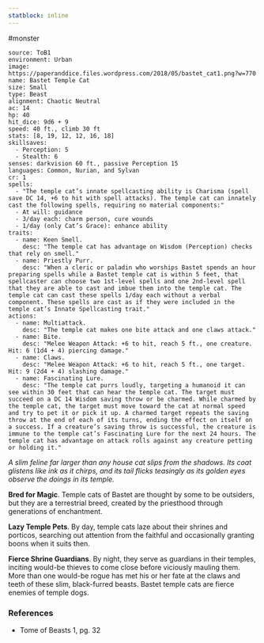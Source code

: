 ```yaml
---
statblock: inline
---
```

 #monster 

```statblock
source: ToB1
environment: Urban
image: https://paperanddice.files.wordpress.com/2018/05/bastet_cat1.png?w=770
name: Bastet Temple Cat
size: Small
type: Beast
alignment: Chaotic Neutral
ac: 14
hp: 40
hit_dice: 9d6 + 9
speed: 40 ft., climb 30 ft
stats: [8, 19, 12, 12, 16, 18]
skillsaves:
  - Perception: 5
  - Stealth: 6
senses: darkvision 60 ft., passive Perception 15
languages: Common, Nurian, and Sylvan
cr: 1
spells:
  - "The temple cat’s innate spellcasting ability is Charisma (spell save DC 14, +6 to hit with spell attacks). The temple cat can innately cast the following spells, requiring no material components:"
  - At will: guidance
  - 3/day each: charm person, cure wounds
  - 1/day (only Cat’s Grace): enhance ability
traits:
  - name: Keen Smell.
    desc: "The temple cat has advantage on Wisdom (Perception) checks that rely on smell."
  - name: Priestly Purr.
    desc: "When a cleric or paladin who worships Bastet spends an hour preparing spells while a Bastet temple cat is within 5 feet, that spellcaster can choose two 1st-level spells and one 2nd-level spell that they are able to cast and imbue them into the temple cat. The temple cat can cast these spells 1/day each without a verbal component. These spells are cast as if they were included in the temple cat’s Innate Spellcasting trait."
actions:
  - name: Multiattack.
    desc: "The temple cat makes one bite attack and one claws attack."
  - name: Bite.
    desc: "Melee Weapon Attack: +6 to hit, reach 5 ft., one creature. Hit: 6 (1d4 + 4) piercing damage."
  - name: Claws.
    desc: "Melee Weapon Attack: +6 to hit, reach 5 ft., one target. Hit: 9 (2d4 + 4) slashing damage."
  - name: Fascinating Lure.
    desc: "The temple cat purrs loudly, targeting a humanoid it can see within 30 feet that can hear the temple cat. The target must succeed on a DC 14 Wisdom saving throw or be charmed. While charmed by the temple cat, the target must move toward the cat at normal speed and try to pet it or pick it up. A charmed target repeats the saving throw at the end of each of its turns, ending the effect on itself on a success. If a creature’s saving throw is successful, the creature is immune to the temple cat’s Fascinating Lure for the next 24 hours. The temple cat has advantage on attack rolls against any creature petting or holding it."
```

*A slim feline far larger than any house cat slips from the shadows. Its coat glistens like ink as it chirps, and its tail flicks teasingly as its golden eyes observe the doings in its temple.*

**Bred for Magic**. Temple cats of Bastet are thought by some to be outsiders, but they are a terrestrial breed, created by the priesthood through generations of enchantment.

**Lazy Temple Pets**. By day, temple cats laze about their shrines and porticos, searching out attention from the faithful and occasionally granting boons when it suits then.

**Fierce Shrine Guardians**. By night, they serve as guardians in their temples, inciting would-be thieves to come close before viciously mauling them. More than one would-be rogue has met his or her fate at the claws and teeth of these slim, black-furred beasts. Bastet temple cats are fierce enemies of temple dogs.

### References

* Tome of Beasts 1, pg. 32
